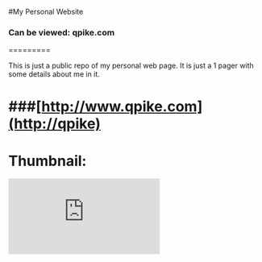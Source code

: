 #My Personal Website
### Can be viewed: qpike.com
=========

This is just a public repo of my personal web page. It is just a 1 pager with some details about me in it. 

###[http://www.qpike.com](http://qpike)
=====

Thumbnail:
========
![image](http://free.pagepeeker.com/v2/thumbs.php?size=x&url=qpike.com)
 